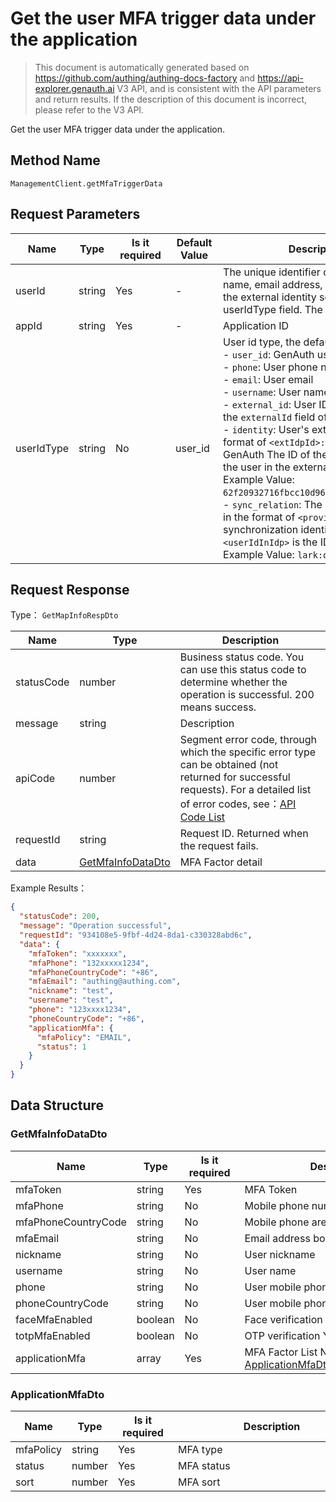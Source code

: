 # Get the user MFA trigger data under the application

<!--
Warning ⚠️:
Do not modify this document directly,
https://github\.com/Authing/authing-docs-factory
Use this project to generate
-->

<LastUpdated />

> This document is automatically generated based on https://github.com/authing/authing-docs-factory and https://api-explorer.genauth.ai V3 API, and is consistent with the API parameters and return results. If the description of this document is incorrect, please refer to the V3 API.

Get the user MFA trigger data under the application.

## Method Name

`ManagementClient.getMfaTriggerData`

## Request Parameters

| Name       | Type   | <div style="width:80px">Is it required</div> | <div style="width:60px">Default Value</div> | <div style="width:300px">Description</div>                                                                                                                                                                                                                                                                                                                                                                                                                                                                                                                                                                                                                                                                                                                                                                                                                                                                                                                                                                                                             | <div style="width:200px">Example Value</div> |
| ---------- | ------ | -------------------------------------------- | ------------------------------------------- | ------------------------------------------------------------------------------------------------------------------------------------------------------------------------------------------------------------------------------------------------------------------------------------------------------------------------------------------------------------------------------------------------------------------------------------------------------------------------------------------------------------------------------------------------------------------------------------------------------------------------------------------------------------------------------------------------------------------------------------------------------------------------------------------------------------------------------------------------------------------------------------------------------------------------------------------------------------------------------------------------------------------------------------------------------ | -------------------------------------------- |
| userId     | string | Yes                                          | -                                           | The unique identifier of the user. It can be Yes user ID, user name, email address, mobile phone number, externalId, or ID in the external identity source. For details, see the description of the userIdType field. The default is user id.                                                                                                                                                                                                                                                                                                                                                                                                                                                                                                                                                                                                                                                                                                                                                                                                          | `6229ffaxxxxxxxxcade3e3d9`                   |
| appId      | string | Yes                                          | -                                           | Application ID                                                                                                                                                                                                                                                                                                                                                                                                                                                                                                                                                                                                                                                                                                                                                                                                                                                                                                                                                                                                                                         | `62a50xxxxxxxxxxxd15d57c7`                   |
| userIdType | string | No                                           | user_id                                     | User id type, the default value is `user_id`, the optional values ​​are:<br>- `user_id`: GenAuth user ID, such as `6319a1504f3xxxxf214dd5b7`<br>- `phone`: User phone number<br>- `email`: User email<br>- `username`: User name<br>- `external_id`: User ID in the external system, corresponding to the `externalId` field of GenAuth user information<br>- `identity`: User's external identity source information, in the format of `<extIdpId>:<userIdInIdp>`, where `<extIdpId>` is the GenAuth The ID of the identity source. `<userIdInIdp>` is the ID of the user in the external identity source. <br>Example Value: `62f20932716fbcc10d966ee5:ou_8bae746eac07cd2564654140d2a9ac61`. <br>- `sync_relation`: The user's external identity source information, in the format of `<provier>:<userIdInIdp>`, where `<provier>` is the synchronization identity source type, such as wechatwork, lark; `<userIdInIdp>` is the ID of the user in the external identity source. <br>Example Value: `lark:ou_8bae746eac07cd2564654140d2a9ac61`. <br> | `user_id`                                    |

## Request Response

Type： `GetMapInfoRespDto`

| Name       | Type                                               | Description                                                                                                                                                                                                                                                                                                                                       |
| ---------- | -------------------------------------------------- | ------------------------------------------------------------------------------------------------------------------------------------------------------------------------------------------------------------------------------------------------------------------------------------------------------------------------------------------------- |
| statusCode | number                                             | Business status code. You can use this status code to determine whether the operation is successful. 200 means success.                                                                                                                                                                                                                           |
| message    | string                                             | Description                                                                                                                                                                                                                                                                                                                                       |
| apiCode    | number                                             | Segment error code, through which the specific error type can be obtained (not returned for successful requests). For a detailed list of error codes, see：[API Code List](https://api-explorer.genauth.ai/?tag=group/%E5%BC%80%E5%8F%91%E5%87%86%E5%A4%87#tag/%E5%BC%80%E5%8F%91%E5%87%86%E5%A4%87/%E9%94%99%E8%AF%AF%E5%A4%84%E7%90%86/apiCode) |
| requestId  | string                                             | Request ID. Returned when the request fails.                                                                                                                                                                                                                                                                                                      |
| data       | <a href="#GetMfaInfoDataDto">GetMfaInfoDataDto</a> | MFA Factor detail                                                                                                                                                                                                                                                                                                                                 |

Example Results：

```json
{
  "statusCode": 200,
  "message": "Operation successful",
  "requestId": "934108e5-9fbf-4d24-8da1-c330328abd6c",
  "data": {
    "mfaToken": "xxxxxxx",
    "mfaPhone": "132xxxxx1234",
    "mfaPhoneCountryCode": "+86",
    "mfaEmail": "authing@authing.com",
    "nickname": "test",
    "username": "test",
    "phone": "123xxxx1234",
    "phoneCountryCode": "+86",
    "applicationMfa": {
      "mfaPolicy": "EMAIL",
      "status": 1
    }
  }
}
```

## Data Structure

### <a id="GetMfaInfoDataDto"></a> GetMfaInfoDataDto

| Name                | Type    | <div style="width:80px">Is it required</div> | <div style="width:300px">Description</div>                                       | <div style="width:200px">Example Value</div> |
| ------------------- | ------- | -------------------------------------------- | -------------------------------------------------------------------------------- | -------------------------------------------- |
| mfaToken            | string  | Yes                                          | MFA Token                                                                        | `xxxxxxx`                                    |
| mfaPhone            | string  | No                                           | Mobile phone number bound to MFA                                                 | `132xxxxx1234`                               |
| mfaPhoneCountryCode | string  | No                                           | Mobile phone area code bound to MFA                                              | `+86`                                        |
| mfaEmail            | string  | No                                           | Email address bound to MFA                                                       | `authing@authing.com`                        |
| nickname            | string  | No                                           | User nickname                                                                    | `test`                                       |
| username            | string  | No                                           | User name                                                                        | `test`                                       |
| phone               | string  | No                                           | User mobile phone number                                                         | `123xxxx1234`                                |
| phoneCountryCode    | string  | No                                           | User mobile phone area code                                                      | `+86`                                        |
| faceMfaEnabled      | boolean | No                                           | Face verification Yes No Enable                                                  |                                              |
| totpMfaEnabled      | boolean | No                                           | OTP verification Yes No Enable                                                   |                                              |
| applicationMfa      | array   | Yes                                          | MFA Factor List Nested Type: <a href="#ApplicationMfaDto">ApplicationMfaDto</a>. |                                              |

### <a id="ApplicationMfaDto"></a> ApplicationMfaDto

| Name      | Type   | <div style="width:80px">Is it required</div> | <div style="width:300px">Description</div> | <div style="width:200px">Example Value</div> |
| --------- | ------ | -------------------------------------------- | ------------------------------------------ | -------------------------------------------- |
| mfaPolicy | string | Yes                                          | MFA type                                   | `EMAIL`                                      |
| status    | number | Yes                                          | MFA status                                 | `1`                                          |
| sort      | number | Yes                                          | MFA sort                                   |                                              |
